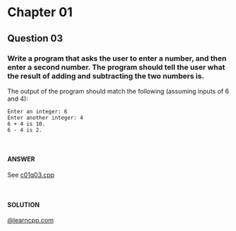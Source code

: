 # Chapter 01
## Question 03

### Write a program that asks the user to enter a number, and then enter a second number. The program should tell the user what the result of adding and subtracting the two numbers is.

The output of the program should match the following (assuming inputs of 6 and 4):

```
Enter an integer: 6
Enter another integer: 4
6 + 4 is 10.
6 - 4 is 2.
```

<br>

#### ANSWER
See [c01q03.cpp](./c01q03.cpp)

<br>

#### SOLUTION
[@learncpp.com](https://www.learncpp.com/cpp-tutorial/chapter-1-summary-and-quiz#cpp_solution_id_2)